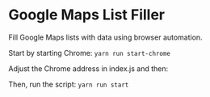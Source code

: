 # Google Maps List Filler

Fill Google Maps lists with data using browser automation.

Start by starting Chrome: `yarn run start-chrome`

Adjust the Chrome address in index.js and then:

Then, run the script: `yarn run start`
